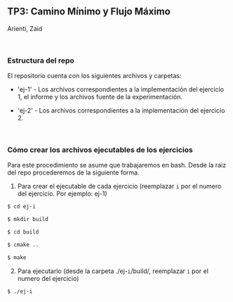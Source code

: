 ## TP3: Camino Mínimo y Flujo Máximo

Arienti, Zaid


<br>

### Estructura del repo

El repositorio cuenta con los siguientes archivos y carpetas:

- 'ej-1' - Los archivos correspondientes a la implementación del ejercicio 1, el informe y los archivos fuente de la experimentación.

- 'ej-2' - Los archivos correspondientes a la implementación del ejercicio 2.


<br>

### Cómo crear los archivos ejecutables de los ejercicios

Para este procedimiento se asume que trabajaremos en bash. Desde la raiz del repo procederemos de la siguiente forma.

1. Para crear el ejecutable de cada ejercicio (reemplazar `i` por el numero del ejercicio. Por ejemplo: ej-1)

```bash
$ cd ej-i

$ mkdir build

$ cd build

$ cmake ..

$ make
```

2. Para ejecutarlo (desde la carpeta ./ej-`i`/build/, reemplazar `i` por el numero del ejercicio)

```bash
$ ./ej-i
```
